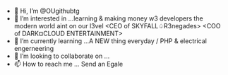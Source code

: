 - 👋 Hi, I’m @OUgithubtg
- 👀 I’m interested in ...learning & making money w3 developers the modern world aint on our l3vel 
<CEO of SKYFALL♤R3negades>
<COO of DARK¤CLOUD ENTERTAINMENT>
- 🌱 I’m currently learning ...A NEW thing everyday / PHP & electrical engerneering 
- 💞️ I’m looking to collaborate on ...
- 📫 How to reach me ...
Send an Egale 
<!---
OUgithubtg/OUgithubtg is a ✨ special ✨ repository because its `README.md` (this file) appears on your GitHub profile.
You can click the Preview link to take a look at your changes.
--->
